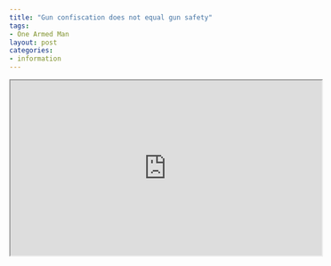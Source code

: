 ```yaml
---
title: "Gun confiscation does not equal gun safety"
tags:
- One Armed Man
layout: post
categories:
- information
---
```


<iframe width="560" height="315" src="https://www.youtube.com/embed/ZtZtZgfb0ac" title="Gun confiscation does not equal gun safety!!!"></iframe>